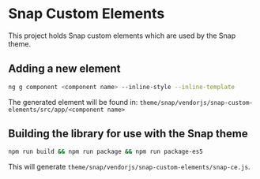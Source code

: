 # Snap Custom Elements

This project holds Snap custom elements which are used by the Snap theme.


## Adding a new element

```bash
ng g component <component name> --inline-style --inline-template
```

The generated element will be found in:
`theme/snap/vendorjs/snap-custom-elements/src/app/<component name>`

## Building the library for use with the Snap theme

```bash
npm run build && npm run package && npm run package-es5
```

This will generate `theme/snap/vendorjs/snap-custom-elements/snap-ce.js`.
